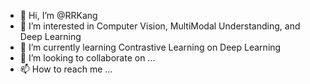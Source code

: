 - 👋 Hi, I’m @RRKang
- 👀 I’m interested in Computer Vision, MultiModal Understanding, and Deep Learning
- 🌱 I’m currently learning Contrastive Learning on Deep Learning
- 💞️ I’m looking to collaborate on ...
- 📫 How to reach me ...

<!---
RRKang/RRKang is a ✨ special ✨ repository because its `README.md` (this file) appears on your GitHub profile.
You can click the Preview link to take a look at your changes.
--->
